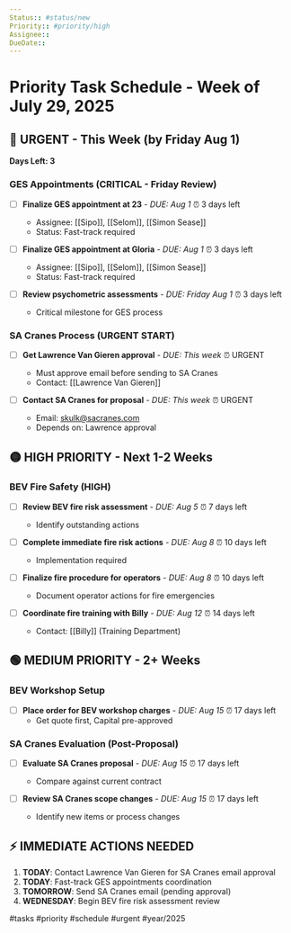 ```yaml
---
Status:: #status/new
Priority:: #priority/high
Assignee:: 
DueDate:: 
---
```


# Priority Task Schedule - Week of July 29, 2025

## 🔴 URGENT - This Week (by Friday Aug 1)
**Days Left: 3**

### GES Appointments (CRITICAL - Friday Review)
- [ ] **Finalize GES appointment at 23** - *DUE: Aug 1* ⏰ 3 days left
  - Assignee: [[Sipo]], [[Selom]], [[Simon Sease]]
  - Status: Fast-track required
  
- [ ] **Finalize GES appointment at Gloria** - *DUE: Aug 1* ⏰ 3 days left  
  - Assignee: [[Sipo]], [[Selom]], [[Simon Sease]]
  - Status: Fast-track required

- [ ] **Review psychometric assessments** - *DUE: Friday Aug 1* ⏰ 3 days left
  - Critical milestone for GES process

### SA Cranes Process (URGENT START)
- [ ] **Get Lawrence Van Gieren approval** - *DUE: This week* ⏰ URGENT
  - Must approve email before sending to SA Cranes
  - Contact: [[Lawrence Van Gieren]]

- [ ] **Contact SA Cranes for proposal** - *DUE: This week* ⏰ URGENT  
  - Email: skulk@sacranes.com
  - Depends on: Lawrence approval

## 🟡 HIGH PRIORITY - Next 1-2 Weeks

### BEV Fire Safety (HIGH)
- [ ] **Review BEV fire risk assessment** - *DUE: Aug 5* ⏰ 7 days left
  - Identify outstanding actions
  
- [ ] **Complete immediate fire risk actions** - *DUE: Aug 8* ⏰ 10 days left
  - Implementation required
  
- [ ] **Finalize fire procedure for operators** - *DUE: Aug 8* ⏰ 10 days left
  - Document operator actions for fire emergencies
  
- [ ] **Coordinate fire training with Billy** - *DUE: Aug 12* ⏰ 14 days left
  - Contact: [[Billy]] (Training Department)

## 🟢 MEDIUM PRIORITY - 2+ Weeks

### BEV Workshop Setup
- [ ] **Place order for BEV workshop charges** - *DUE: Aug 15* ⏰ 17 days left
  - Get quote first, Capital pre-approved

### SA Cranes Evaluation (Post-Proposal)
- [ ] **Evaluate SA Cranes proposal** - *DUE: Aug 15* ⏰ 17 days left
  - Compare against current contract
  
- [ ] **Review SA Cranes scope changes** - *DUE: Aug 15* ⏰ 17 days left
  - Identify new items or process changes

## ⚡ IMMEDIATE ACTIONS NEEDED
1. **TODAY**: Contact Lawrence Van Gieren for SA Cranes email approval
2. **TODAY**: Fast-track GES appointments coordination
3. **TOMORROW**: Send SA Cranes email (pending approval)
4. **WEDNESDAY**: Begin BEV fire risk assessment review

#tasks #priority #schedule #urgent #year/2025